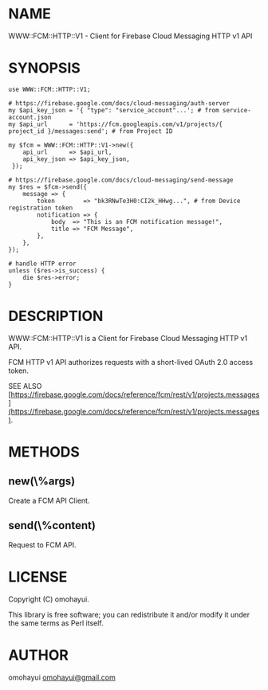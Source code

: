 # NAME

WWW::FCM::HTTP::V1 - Client for Firebase Cloud Messaging HTTP v1 API

# SYNOPSIS

    use WWW::FCM::HTTP::V1;

    # https://firebase.google.com/docs/cloud-messaging/auth-server
    my $api_key_json = '{ "type": "service_account"...'; # from service-account.json
    my $api_url      = 'https://fcm.googleapis.com/v1/projects/{ project_id }/messages:send'; # from Project ID

    my $fcm = WWW::FCM::HTTP::V1->new({
        api_url      => $api_url,
        api_key_json => $api_key_json,
     });

    # https://firebase.google.com/docs/cloud-messaging/send-message
    my $res = $fcm->send({
        message => {
            token        => "bk3RNwTe3H0:CI2k_HHwg...", # from Device registration token
            notification => {
                body  => "This is an FCM notification message!",
                title => "FCM Message",
            },
        },
    });

    # handle HTTP error
    unless ($res->is_success) {
        die $res->error;
    }

# DESCRIPTION

WWW::FCM::HTTP::V1 is a Client for Firebase Cloud Messaging HTTP v1 API.

FCM HTTP v1 API authorizes requests with a short-lived OAuth 2.0 access token.

SEE ALSO [https://firebase.google.com/docs/reference/fcm/rest/v1/projects.messages](https://firebase.google.com/docs/reference/fcm/rest/v1/projects.messages).

# METHODS

## new(\\%args)

Create a FCM API Client.

## send(\\%content)

Request to FCM API.

# LICENSE

Copyright (C) omohayui.

This library is free software; you can redistribute it and/or modify
it under the same terms as Perl itself.

# AUTHOR

omohayui <omohayui@gmail.com>
